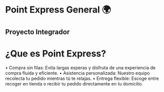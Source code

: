 
# Point Express General  🌍
 
 ## Proyecto Integrador

 # ¿Que es Point Express?

  • Compra sin filas: Evita largas esperas y disfruta de una experiencia de compra
   fluida y eficiente.
 • Asistencia personalizada: Nuestro equipo recolecta tu pedido mientras tú te
   relajas.
  • Entrega flexible: Escoge entre recoger en tienda o recibir tu pedido
   directamente en tu domicilio.
